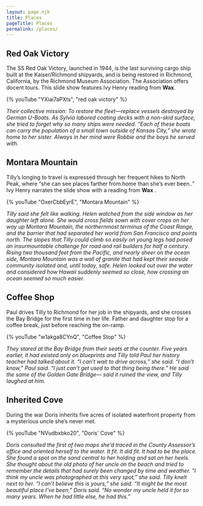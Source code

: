 ```yaml
---
layout: page.njk
title: Places
pageTitle: Places
permalink: /places/
---
```


## Red Oak Victory
The SS Red Oak Victory, launched in 1944, is the last surviving cargo ship built at the Kaiser/Richmond shipyards, and is being restored in Richmond, California, by the Richmond Museum Association. The Association offers docent tours. This slide show features Ivy Henry reading from <b>Wax</b>.

{% youTube "YXiai7aPXts", "red oak victory" %}

<em>
  Their collective mission: To restore the fleet—replace vessels destroyed by German U-Boats. As Sylvia labored coating decks with a non-skid surface, she tried to forget why so many ships were needed. “Each of these boats can carry the population of a small town outside of Kansas City,” she wrote home to her sister. Always in her mind were Robbie and the boys he served with.
</em>

## Montara Mountain
Tilly’s longing to travel is expressed through her frequent hikes to North Peak, where “she can see places farther from home than she’s ever been..” Ivy Henry narrates the slide show with a reading from <b>Wax</b> .

{% youTube "OxerCbbEyrE", "Montara Mountain" %}

<em>
  Tilly said she felt like walking. Helen watched from the side window as her daughter left alone. She would cross fields sown with cover crops on her way up Montara Mountain, the northernmost terminus of the Coast Range, and the barrier that had separated her world from San Francisco and points north. The slopes that Tilly could climb so easily on young legs had posed an insurmountable challenge for road and rail builders for half a century. Rising two thousand feet from the Pacific, and nearly sheer on the ocean side, Montara Mountain was a wall of granite that had kept their seaside community isolated and, until today, safe. Helen looked out over the water and considered how Hawaii suddenly seemed so close, how crossing an ocean seemed so much easier.
</em>

## Coffee Shop
Paul drives Tilly to Richmond for her job in the shipyards, and she crosses the Bay Bridge for the first time in her life.  Father and daughter stop for a coffee break, just before reaching the on-ramp.

{% youTube "w1akga8CYnQ", "Coffee Stop" %}

<em>
  They stared at the Bay Bridge from their seats at the counter. Five years earlier, it had existed only on blueprints and Tilly told Paul her history teacher had talked about it.
  “I can’t wait to drive across,” she said.
  “I don’t know,” Paul said. “I just can’t get used to that thing being there.” He said the same of the Golden Gate Bridge— said it ruined the view, and Tilly laughed at him.
</em>

## Inherited Cove
During the war Doris inherits five acres of isolated waterfront property from a mysterious uncle she’s never met.

{% youTube "NVudbxbko20", "Doris' Cove" %}

<em>
  Doris consulted the first of two maps she’d traced in the County Assessor’s office and oriented herself to the water. It fit. It did fit. It had to be the place. She found a spot on the sand central to her holding and sat on her heels. She thought about the old photo of her uncle on the beach and tried to remember the details that had surely been changed by time and weather.
  “I think my uncle was photographed at this very spot,” she said.
  Tilly knelt next to her. “I can’t believe this is yours,” she said.
  “It might be the most beautiful place I’ve been,” Doris said. “No wonder my uncle held it for so many years. When he had little else, he had this.”
</em>
